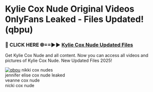 # Kylie Cox Nude Original Videos 0nlyFans Leaked - Files Updated! (qbpu)

<h3>🔴 CLICK HERE 🌐==►► <a href="https://tinyurl.com/4mcuefdz" rel="nofollow">Kylie Cox Nude Updated Files</a></h3>

Get Kylie Cox Nude and all content. Now you can access all videos and pictures of Kylie Cox Nude. New Updated Files 2025!

[![qbpu](https://i.imgur.com/StAQSOY.gif)](https://tinyurl.com/4mcuefdz)
nikki cox nudes<br>
jennifer elise cox nude leaked<br>
veanne cox nude<br>
nicki cox nude